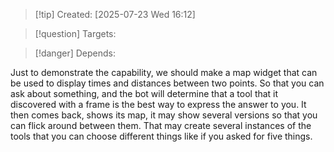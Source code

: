 
>[!tip] Created: [2025-07-23 Wed 16:12]

>[!question] Targets: 

>[!danger] Depends: 

Just to demonstrate the capability, we should make a map widget that can be used to display times and distances between two points. So that you can ask about something, and the bot will determine that a tool that it discovered with a frame is the best way to express the answer to you. It then comes back, shows its map, it may show several versions so that you can flick around between them. That may create several instances of the tools that you can choose different things like if you asked for five things. 